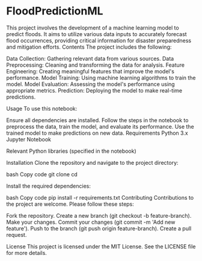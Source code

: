 # FloodPredictionML
This project involves the development of a machine learning model to predict floods. It aims to utilize various data inputs to accurately forecast flood occurrences, providing critical information for disaster preparedness and mitigation efforts.
Contents
The project includes the following:

Data Collection: Gathering relevant data from various sources.
Data Preprocessing: Cleaning and transforming the data for analysis.
Feature Engineering: Creating meaningful features that improve the model's performance.
Model Training: Using machine learning algorithms to train the model.
Model Evaluation: Assessing the model's performance using appropriate metrics.
Prediction: Deploying the model to make real-time predictions.

Usage
To use this notebook:

Ensure all dependencies are installed.
Follow the steps in the notebook to preprocess the data, train the model, and evaluate its performance.
Use the trained model to make predictions on new data.
Requirements
Python 3.x
Jupyter Notebook

Relevant Python libraries (specified in the notebook)

Installation
Clone the repository and navigate to the project directory:

bash
Copy code
git clone <repository-url>
cd <project-directory>

Install the required dependencies:

bash
Copy code
pip install -r requirements.txt
Contributing
Contributions to the project are welcome. Please follow these steps:

Fork the repository.
Create a new branch (git checkout -b feature-branch).
Make your changes.
Commit your changes (git commit -m 'Add new feature').
Push to the branch (git push origin feature-branch).
Create a pull request.

License
This project is licensed under the MIT License. See the LICENSE file for more details.
